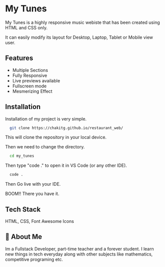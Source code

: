 
# My Tunes

My Tunes is a highly responsive music webiste that has been created using HTML and CSS only. 

It can easily modify its layout for Desktop, Laptop, Tablet or Mobile view user.


## Features

- Multiple Sections
- Fully Responsive
- Live previews available
- Fullscreen mode
- Mesmerizing Effect


## Installation

Installation of my project is very simple. 

```bash
  git clone https://chakitg.github.io/restaurant_web/
```
This will clone the repository in your local device.

Then we need to change the directory.

```bash
  cd my_tunes
```

Then type "code ." to open it in VS Code (or any other IDE).
```bash
  code .
```

Then Go live with your IDE.

BOOM!! There you have it.
## Tech Stack

HTML, CSS, Font Awesome Icons



## 🚀 About Me
Im a Fullstack Developer, part-time teacher and a forever student. I learn new things in tech everyday along with other subjects like mathematics, competitive programing etc.

